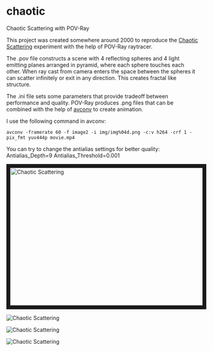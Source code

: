 # chaotic
Chaotic Scattering with POV-Ray


This project was created somewhere around 2000 to reproduce the 
[Chaotic Scattering](https://en.wikipedia.org/wiki/Chaotic_scattering) experiment with the help of POV-Ray raytracer.

The .pov file constructs a scene with 4 reflecting spheres and 4 light emitting planes arranged in pyramid, 
where each sphere touches each other. When ray cast from camera enters the space between the spheres it can scatter infinitely 
or exit in any direction. This creates fractal like structure.

The .ini file sets some parameters that provide tradeoff between performance and quality.
POV-Ray produces .png files that can be combined with the help of [avconv](https://libav.org/avconv.html) to create animation.

I use the following command in avconv:


```
avconv -framerate 60 -f image2 -i img/img%04d.png -c:v h264 -crf 1 -pix_fmt yuv444p movie.mp4
```

You can try to change the antialias settings for better quality:
Antialias_Depth=9
Antialias_Threshold=0.001




<a href="http://www.youtube.com/watch?feature=player_embedded&v=qRlseI1eBm0
" target="_blank"><img src="http://img.youtube.com/vi/qRlseI1eBm0/0.jpg" 
alt="Chaotic Scattering" width="640" height="360" border="10" /></a>


![Chaotic Scattering](https://github.com/rradev/chaotic/raw/master/img0091.png "Frame 0091")


![Chaotic Scattering](https://github.com/rradev/chaotic/raw/master/img0564.png "Frame 0564")


![Chaotic Scattering](https://github.com/rradev/chaotic/raw/master/img1309.png "Frame 1309")

